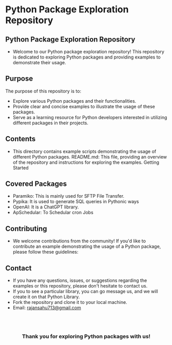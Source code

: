 <h1>Python Package Exploration Repository</h1>


<h2>Python Package Exploration Repository</h2>

* Welcome to our Python package exploration repository! This repository is dedicated to exploring Python packages and providing examples to demonstrate their usage.

<h2> Purpose</h2>
The purpose of this repository is to:

* Explore various Python packages and their functionalities.
* Provide clear and concise examples to illustrate the usage of these packages.
* Serve as a learning resource for Python developers interested in utilizing different packages in their projects.


<h2> Contents </h2>

* This directory contains example scripts demonstrating the usage of different Python packages.
README.md: This file, providing an overview of the repository and instructions for exploring the examples.
Getting Started


<h2>Covered Packages</h2>

* Paramiko: This is mainly used for SFTP File Transfer.
* Pypika: It is used to generate SQL queries in Pythonic ways
* OpenAI: It is a ChatGPT library.
* ApSchedular: To Schedular cron Jobs


<h2>Contributing</h2>

* We welcome contributions from the community! If you'd like to contribute an example demonstrating the usage of a Python package, please follow these guidelines:


<h2>Contact</h2>

* If you have any questions, issues, or suggestions regarding the examples or this repository, please don't hesitate to contact us.
* If you to see a particular library, you can go message us, and we will create it on that Python Library.
* Fork the repository and clone it to your local machine.
* Email: rajansahu713@gmail.com

<br><br>
<h3 align="center"> Thank you for exploring Python packages with us! </h3>